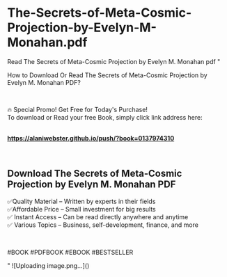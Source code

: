 # The-Secrets-of-Meta-Cosmic-Projection-by-Evelyn-M-Monahan.pdf
Read The Secrets of Meta-Cosmic Projection by Evelyn M. Monahan pdf
"<p>How to Download Or Read The Secrets of Meta-Cosmic Projection by Evelyn M. Monahan PDF?</p>
<p>&nbsp;</p>
<p>&#128293;  Special Promo! Get Free for Today's Purchase!<br />To download or Read your free Book, simply click link address here:&nbsp;<br />&nbsp;</p>
<p><a href=""https://alaniwebster.github.io/push/?book=0137974310""><strong>https://alaniwebster.github.io/push/?book=0137974310</strong></a></p>
<p>&nbsp;</p>
<h2>Download The Secrets of Meta-Cosmic Projection by Evelyn M. Monahan PDF</h2>
<p>&#x2705;Quality Material &ndash; Written by experts in their fields<br />&#x2705;Affordable Price &ndash; Small investment for big results<br />&#x2705; Instant Access &ndash; Can be read directly anywhere and anytime<br />&#x2705; Various Topics &ndash; Business, self-development, finance, and more</p>
<p>&nbsp;</p>
<p>#BOOK #PDFBOOK #EBOOK #BESTSELLER</p>
"
![Uploading image.png…]()
